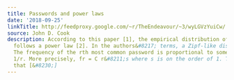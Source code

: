```yaml
---
title: Passwords and power laws
date: '2018-09-25'
linkTitle: http://feedproxy.google.com/~r/TheEndeavour/~3/wyLGVzYuiCw/
source: John D. Cook
description: According to this paper [1], the empirical distribution of real passwords
  follows a power law [2]. In the authors&#8217; terms, a Zipf-like distribution.
  The frequency of the rth most common password is proportional to something like
  1/r. More precisely, fr = C r&#8211;s where s is on the order of 1. The value of s
  that [&#8230;]
---
```

